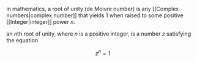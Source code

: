 in mathematics, a root of unity (de Moivre number) is any [[Complex numbers|complex number]] that yields 1 when raised to some positive [[Integer|integer]] power $n$.

an $n$th root of unity, where $n$ is a positive integer, is a number $z$ satisfying the equation

$$
z^n=1
$$